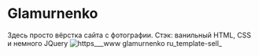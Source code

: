 # Glamurnenko
Здесь просто вёрстка сайта с фотографии. Стэк: ванильный HTML, CSS и немного JQuery
![https___www glamurnenko ru_template-sell_](https://user-images.githubusercontent.com/111016410/205434514-afda449a-dd17-4313-9149-06703a30f630.jpg)
